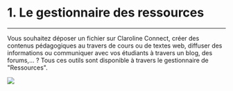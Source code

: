 # 1. Le gestionnaire des ressources

---

Vous souhaitez déposer un fichier sur Claroline Connect, créer des contenus pédagogiques au travers de cours ou de textes web, diffuser des informations ou communiquer avec vos étudiants à travers un blog, des forums,... ? Tous ces outils sont disponible à travers le gestionnaire de "Ressources".

![](http://www.claroline.net/uploads/custom/images/2305.png)
